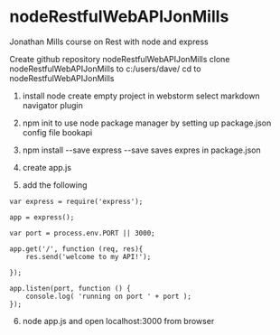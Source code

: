 # nodeRestfulWebAPIJonMills
Jonathan Mills course on Rest with node and express

Create github repository nodeRestfulWebAPIJonMills
clone nodeRestfulWebAPIJonMills to c:/users/dave/
cd to nodeRestfulWebAPIJonMills

1. install node
   create empty project in webstorm
   select markdown navigator plugin

2. npm init
   to use node package manager
   by setting up package.json config file
   bookapi

3. npm install --save express
   --save saves expres in package.json

4. create app.js

5. add the following
```
var express = require('express');

app = express();

var port = process.env.PORT || 3000;

app.get('/', function (req, res){
    res.send('welcome to my API!');

});

app.listen(port, function () {
    console.log( 'running on port ' + port );
});
```
6. node app.js and open localhost:3000 from browser
